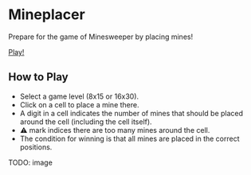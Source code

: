 Mineplacer
==========

Prepare for the game of Minesweeper by placing mines!

[Play!](https://sile.github.io/mineplacer/)

How to Play
-----------

- Select a game level (8x15 or 16x30).
- Click on a cell to place a mine there.
- A digit in a cell indicates the number of mines that should be placed around the cell (including the cell itself).
- :warning: mark indices there are too many mines around the cell.
- The condition for winning is that all mines are placed in the correct positions.

TODO: image
